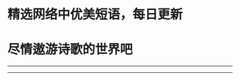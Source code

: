 # 精选网络中优美短语，每日更新
# 尽情遨游诗歌的世界吧

--------------------------------
-----------------------------------
